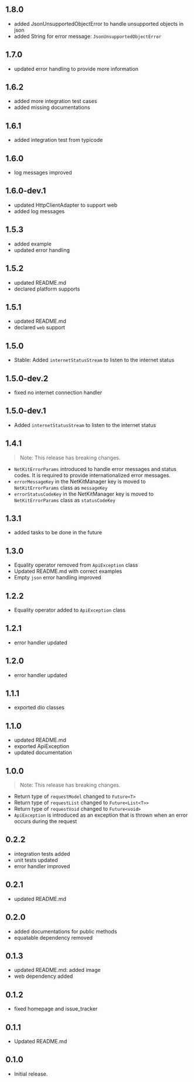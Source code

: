 ## 1.8.0

- added JsonUnsupportedObjectError to handle unsupported objects in json
- added String for error message: `JsonUnsupportedObjectError`

## 1.7.0

- updated error handling to provide more information

## 1.6.2

- added more integration test cases
- added missing documentations

## 1.6.1

- added integration test from typicode

## 1.6.0

- log messages improved

## 1.6.0-dev.1

- updated HttpClientAdapter to support web
- added log messages

## 1.5.3

- added example
- updated error handling

## 1.5.2

- updated README.md
- declared platform supports

## 1.5.1

- updated README.md
- declared `web` support

## 1.5.0

- Stable: Added `internetStatusStream` to listen to the internet status

## 1.5.0-dev.2

- fixed no internet connection handler

## 1.5.0-dev.1

- Added `internetStatusStream` to listen to the internet status

## 1.4.1

> Note: This release has breaking changes.

- `NetKitErrorParams` introduced to handle error messages and status codes. It is required
  to provide internationalized error messages.
- `errorMessageKey` in the NetKitManager key is moved to `NetKitErrorParams` class as `messageKey`
- `errorStatusCodeKey` in the NetKitManager key is moved to `NetKitErrorParams` class as
  `statusCodeKey`

## 1.3.1

- added tasks to be done in the future

## 1.3.0

- Equality operator removed from `ApiException` class
- Updated README.md with correct examples
- Empty `json` error handling improved

## 1.2.2

- Equality operator added to `ApiException` class

## 1.2.1

- error handler updated

## 1.2.0

- error handler updated

## 1.1.1

- exported dio classes

## 1.1.0

- updated README.md
- exported ApiException
- updated documentation

## 1.0.0

> Note: This release has breaking changes.

- Return type of `requestModel` changed to `Future<T>`
- Return type of `requestList` changed to `Future<List<T>>`
- Return type of `requestVoid` changed to `Future<void>`
- `ApiException` is introduced as an exception that is thrown when an error occurs during the
  request

## 0.2.2

- integration tests added
- unit tests updated
- error handler improved

## 0.2.1

- updated README.md

## 0.2.0

- added documentations for public methods
- equatable dependency removed

## 0.1.3

- updated README.md: added image
- web dependency added

## 0.1.2

- fixed homepage and issue_tracker

## 0.1.1

- Updated README.md

## 0.1.0

- Initial release.